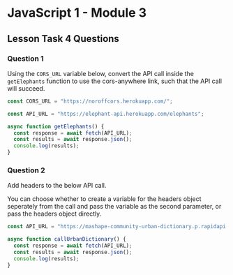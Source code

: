 # JavaScript 1 - Module 3

## Lesson Task 4 Questions

### Question 1

Using the `CORS_URL` variable below, convert the API call inside the `getElephants` function to use the cors-anywhere link, such that the API call will succeed.

```js
const CORS_URL = "https://noroffcors.herokuapp.com/";
```

```js
const API_URL = "https://elephant-api.herokuapp.com/elephants";

async function getElephants() {
  const response = await fetch(API_URL);
  const results = await response.json();
  console.log(results);
}
```

### Question 2

Add headers to the below API call.

You can choose whether to create a variable for the headers object seperately from the call and pass the variable as the second parameter, or pass the headers object directly.

```js
const API_URL = "https://mashape-community-urban-dictionary.p.rapidapi.com/define?term=wat";

async function callUrbanDictionary() {
  const response = await fetch(API_URL);
  const results = await response.json();
  console.log(results);
}
```
